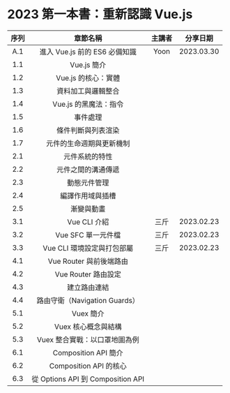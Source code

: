 # 2023 第一本書：重新認識 Vue.js

|  序列   | 章節名稱  | 主講者 | 分享日期 |
|  :----:  | :----:  | :----: | :----:  |
| A.1 | 進入 Vue.js 前的 ES6 必備知識 | Yoon | 2023.03.30 |
| 1.1 | Vue.js 簡介 |  |  |
| 1.2 | Vue.js 的核心：實體 |  |  |
| 1.3 | 資料加工與邏輯整合 |  |  |
| 1.4 | Vue.js 的黑魔法：指令 |  |  |
| 1.5 | 事件處理 |  |  |
| 1.6 | 條件判斷與列表渲染 |  |  |
| 1.7 | 元件的生命週期與更新機制 |  |  |
| 2.1 | 元件系統的特性 |  |  |
| 2.2 | 元件之間的溝通傳遞 |  |  |
| 2.3 | 動態元件管理 |  |  |
| 2.4 | 編譯作用域與插槽 |  |  |
| 2.5 | <transition> 漸變與動畫 |  |  |
| 3.1 | Vue CLI 介紹 | 三斤 | 2023.02.23 |
| 3.2 | Vue SFC 單一元件檔 | 三斤 | 2023.02.23 |
| 3.3 | Vue CLI 環境設定與打包部屬 | 三斤 | 2023.02.23 |
| 4.1 | Vue Router 與前後端路由 |  |  |
| 4.2 | Vue Router 路由設定 |  |  |
| 4.3 | <router-link> 建立路由連結 |  |  |
| 4.4 | 路由守衛（Navigation Guards） |  |  |
| 5.1 | Vuex 簡介 |  |  |
| 5.2 | Vuex 核心概念與結構 |  |  |
| 5.3 | Vuex 整合實戰：以口罩地圖為例 |  |  |
| 6.1 | Composition API 簡介 |  |  |
| 6.2 | Composition API 的核心 |  |  |
| 6.3 | 從 Options API 到 Composition API |  |  |
